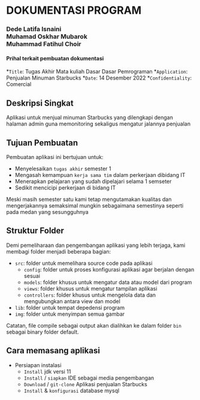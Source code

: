 # DOKUMENTASI PROGRAM

### Dede Latifa Isnaini <br/> Muhamad Oskhar Mubarok <br/> Muhammad Fatihul Choir

#### Prihal terkait pembuatan dokumentasi

*`Title`: Tugas Akhir Mata kuliah Dasar Dasar Pemrograman
*`Application`: Penjualan Minuman Starbucks
*`Date`: 14 Desember 2022
*`Confidentiality`: Comercial

## Deskripsi Singkat

Aplikasi untuk menjual minuman Starbucks yang dilengkapi dengan halaman admin guna memonitoring sekaligus mengatur jalannya penjualan

## Tujuan Pembuatan

Pembuatan aplikasi ini bertujuan untuk:
* Menyelesaikan `tugas akhir` semester 1
* Mengasah kemampuan `kerja sama tim` dalam perkerjaan dibidang IT
* Menerapkan pelajaran yang sudah dipelajari selama 1 semseter
* Sedikit mencicipi perkerjaan di bidang IT

Meski masih semester satu kami tetap mengutamakan kualitas dan mengerjakannya semaksimal mungkin sebagaimana semestinya seperti pada medan yang sesungguhnya

## Struktur Folder

Demi pemeliharaan dan pengembangan aplikasi yang lebih terjaga, kami membagi folder menjadi beberapa bagian:

* `src`: folder untuk memelihara source code pada aplikasi
  - `config`: folder untuk proses konfigurasi aplikasi agar berjalan dengan sesuai
  - `models`: folder khusus untuk mengatur data atau model dari program
  - `views`: folder khusus untuk mengatur tampilan aplikasi
  - `controllers`: folder khusus untuk mengelola data dan mengubungkan antara view dan model
* `lib`: folder untuk tempat depedensi program
* `img`: folder untuk menyimpan semua gambar

Catatan, file compile sebagai output akan dialihkan ke dalam folder `bin` sebagai binary folder default.

## Cara memasang aplikasi

* Persiapan instalasi
  - `Install` jdk versi 11
  - `Install` / `siapkan` IDE sebagai media pengembangan
  - `Download` / `git-clone` Aplikasi penjualan Starbucks
  - `Install` & `konfigurasi` database mysql
